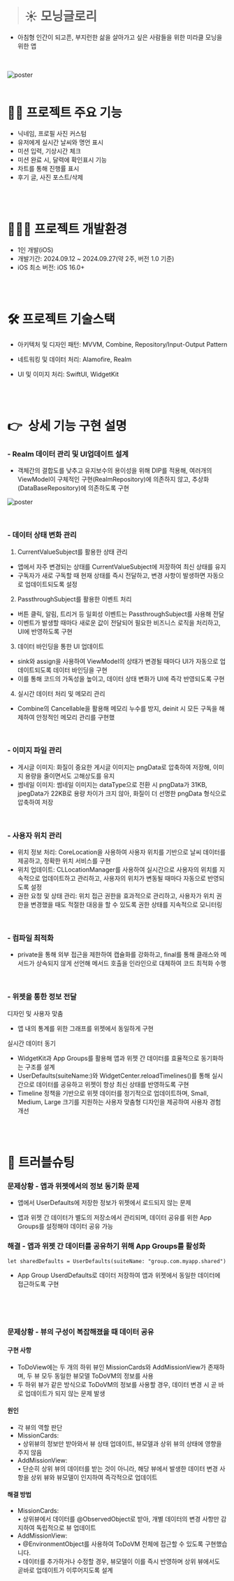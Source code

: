 
># ☀️ 모닝글로리 
- 아침형 인간이 되고픈, 부지런한 삶을 살아가고 싶은 사람들을 위한 미라클 모닝을 위한 앱



<br> <br> 
    ![poster](./Moring.png) 
<br> <br> 
# 🙋‍♀️ 프로젝트 주요 기능 
- 닉네임, 프로필 사진 커스텀
- 유저에게 실시간 날씨와 명언 표시
- 미션 입력, 기상시간 체크
- 미션 완료 시, 달력에 확인표시 기능
- 차트를 통해 진행률 표시
- 후기 글, 사진 포스트/삭제

<br> <br> 

# 🧑🏻‍💻 프로젝트 개발환경
- 1인 개발(iOS)
- 개발기간: 2024.09.12 ~ 2024.09.27(약 2주, 버전 1.0 기준)
- iOS 최소 버전: iOS 16.0+   


<br> <br> 

   
# 🛠 프로젝트 기술스택
    

- 아키텍처 및 디자인 패턴: MVVM, Combine, Repository/Input-Output Pattern

- 네트워킹 및 데이터 처리: Alamofire, Realm
- UI 및 이미지 처리: SwiftUI, WidgetKit



<br> <br> 

# 👉  상세 기능 구현 설명

### - Realm 데이터 관리 및 UI업데이트 설계

- 객체간의 결합도를 낮추고 유지보수의 용이성을 위해 DIP를 적용해, 여러개의 ViewModel이 구체적인 구현(RealmRepository)에 의존하지 않고, 추상화(DataBaseRepository)에 의존하도록 구현

![poster](./model.png)

<br>

### - 데이터 상태 변화 관리
  1. CurrentValueSubject를 활용한 상태 관리  
- 앱에서 자주 변경되는 상태를 CurrentValueSubject에 저장하여 최신 상태를 유지
- 구독자가 새로 구독할 때 현재 상태를 즉시 전달하고, 변경 사항이 발생하면 자동으로 업데이트되도록 설정  

2. PassthroughSubject를 활용한 이벤트 처리  
- 버튼 클릭, 알림, 트리거 등 일회성 이벤트는 PassthroughSubject를 사용해 전달 
- 이벤트가 발생할 때마다 새로운 값이 전달되어 필요한 비즈니스 로직을 처리하고, UI에 반영하도록 구현
3. 데이터 바인딩을 통한 UI 업데이트   
- sink와 assign을 사용하여 ViewModel의 상태가 변경될 때마다 UI가 자동으로 업데이트되도록 데이터 바인딩을 구현 
- 이를 통해 코드의 가독성을 높이고, 데이터 상태 변화가 UI에 즉각 반영되도록 구현
4. 실시간 데이터 처리 및 메모리 관리  
- Combine의 Cancellable을 활용해 메모리 누수를 방지, deinit 시 모든 구독을 해제하여 안정적인 메모리 관리를 구현했

<br>

### - 이미지 파일 관리

- 게시글 이미지: 화질이 중요한 게시글 이미지는 pngData로 압축하여 저장해, 이미지 용량을 줄이면서도 고해상도를 유지
- 썸네일 이미지: 썸네일 이미지는 dataType으로 전환 시 pngData가 31KB, jpegData가 22KB로 용량 차이가 크지 않아, 화질이 더 선명한 pngData 형식으로 압축하여 저장


<br>

### - 사용자 위치 관리
- 위치 정보 처리: CoreLocation을 사용하여 사용자 위치를 기반으로 날씨 데이터를 제공하고, 정확한 위치 서비스를 구현
- 위치 업데이트: CLLocationManager를 사용하여 실시간으로 사용자의 위치를 지속적으로 업데이트하고 관리하고, 사용자의 위치가 변동될 때마다 자동으로 반영되도록 설정
- 권한 요청 및 상태 관리: 위치 접근 권한을 효과적으로 관리하고, 사용자가 위치 권한을 변경했을 때도 적절한 대응을 할 수 있도록 권한 상태를 지속적으로 모니터링

<br>

### - 컴파일 최적화
 - private을 통해 외부 접근을 제한하여 캡슐화를 강화하고, final를 통해 클래스와 메서드가 상속되지 않게 선언해 메서드 호출을 인라인으로 대체하여 코드 최적화 수행

<br>

### - 위젯을 통한 정보 전달

디자인 및 사용자 맞춤
-  앱 내의 통계를 위한 그래프를 위젯에서 동일하게 구현

실시간 데이터 동기
- WidgetKit과 App Groups를 활용해 앱과 위젯 간 데이터를 효율적으로 동기화하는 구조를 설계
- UserDefaults(suiteName:)와 WidgetCenter.reloadTimelines()를 통해 실시간으로 데이터를 공유하고 위젯이 항상 최신 상태를 반영하도록 구현
- Timeline 정책을 기반으로 위젯 데이터를 정기적으로 업데이트하며, Small, Medium, Large 크기를 지원하는 사용자 맞춤형 디자인을 제공하여 사용자 경험 개선


<br> <br> 
# 👿 트러블슈팅 


### 문제상황 - 앱과 위젯에서의 정보 동기화 문제

- 앱에서 UserDefaults에 저장한 정보가 위젯에서 로드되지 않는 문제

 - 앱과 위젯 간 데이터가 별도의 저장소에서 관리되며, 데이터 공유를 위한 App Groups를 설정해야 데이터 공유 가능

### 해결 - 앱과 위젯 간 데이터를 공유하기 위해 App Groups를 활성화

```
let sharedDefaults = UserDefaults(suiteName: "group.com.myapp.shared")
```
- App Group UserdDefaults로 데이터 저장하여 앱과 위젯에서 동일한 데이터에 접근하도록 구현

<br>
<br>
<br>




### 문제상황 - 뷰의 구성이 복잡해졌을 때 데이터 공유
#### 구현 사항
-    ToDoView에는 두 개의 하위 뷰인 MissionCards와 AddMissionView가 존재하며, 두 뷰 모두 동일한 뷰모델 ToDoVM의 정보를 사용
- 두 하위 뷰가 같은 방식으로 ToDoVM의 정보를 사용할 경우, 데이터 변경 시 곧 바로 업데이트가 되지 않는 문제 발생


#### 원인
- 각 뷰의 역할 판단
- MissionCards:   
  • 상위뷰의 정보만 받아와서 뷰 상태 업데이트, 뷰모델과 상위 뷰의 상태에 영향을 주지 않음
- AddMissionView:   
  • 단순히 상위 뷰의 데이터를 받는 것이 아니라, 해당 뷰에서 발생한 데이터 변경 사항을 상위 뷰와 뷰모델이 인지하여 즉각적으로 업데이트

#### 해결 방법
- MissionCards:    
• 상위뷰에서 데이터를 @ObservedObject로 받아, 개별 데이터의 변경 사항만 감지하여 독립적으로 뷰 업데이트
- AddMissionView:   
• @EnvironmentObject를 사용하여 ToDoVM 전체에 접근할 수 있도록 구현했습니다.   
• 데이터를 추가하거나 수정할 경우, 뷰모델이 이를 즉시 반영하며 상위 뷰에서도 곧바로 업데이트가 이루어지도록 설계
